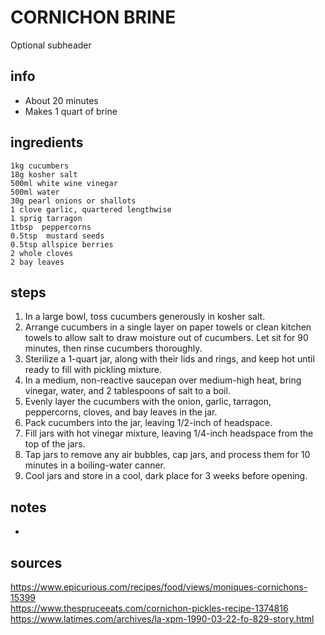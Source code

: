 # CORNICHON BRINE  
Optional subheader

## info  
* About 20 minutes  
* Makes 1 quart of brine  

## ingredients  
```
1kg cucumbers
18g kosher salt
500ml white wine vinegar
500ml water
30g pearl onions or shallots
1 clove garlic, quartered lengthwise
1 sprig tarragon
1tbsp  peppercorns
0.5tsp  mustard seeds
0.5tsp allspice berries
2 whole cloves
2 bay leaves
```

## steps  
1. In a large bowl, toss cucumbers generously in kosher salt.
2. Arrange cucumbers in a single layer on paper towels or clean kitchen towels to allow salt to draw moisture out of cucumbers. Let sit for 90 minutes, then rinse cucumbers thoroughly.
3. Sterilize a 1-quart jar, along with their lids and rings, and keep hot until ready to fill with pickling mixture.
4. In a medium, non-reactive saucepan over medium-high heat, bring vinegar, water, and 2 tablespoons of salt to a boil.
5. Evenly layer the cucumbers with the onion, garlic, tarragon, peppercorns, cloves, and bay leaves in the jar.
6. Pack cucumbers into the jar, leaving 1/2-inch of headspace.
7. Fill jars with hot vinegar mixture, leaving 1/4-inch headspace from the top of the jars.
8. Tap jars to remove any air bubbles, cap jars, and process them for 10 minutes in a boiling-water canner.
9. Cool jars and store in a cool, dark place for 3 weeks before opening. 

## notes  
* 

## sources   
https://www.epicurious.com/recipes/food/views/moniques-cornichons-15399  
https://www.thespruceeats.com/cornichon-pickles-recipe-1374816  
https://www.latimes.com/archives/la-xpm-1990-03-22-fo-829-story.html  
